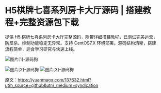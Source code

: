 # H5棋牌七喜系列房卡大厅源码 | 搭建教程+完整资源包下载

提供 H5 棋牌七喜系列房卡大厅完整源码，附带详细搭建教程，已测试完美运营，防反杀、控制功能稳定无异常。支持 CentOS7.X 环境部署，源码结构清晰，搭建流程简单，适合学习研究与快速上线。

![图片[1]-源码狗](https://yuanmago.com/wp-content/uploads/2025/08/1747665693-02e5e37dbbf4a57-1024x1024.jpg)

![图片[2]-源码狗](https://yuanmago.com/wp-content/uploads/2025/08/1747665695-db23d0d13310a27-1024x467.jpg) ![图片[3]-源码狗](https://yuanmago.com/wp-content/uploads/2025/08/1747665694-75ff1f1c580c821-1024x1024.jpg)

原文：https://yuanmago.com/137632.html?utm_source=github&utm_medium=syndication
